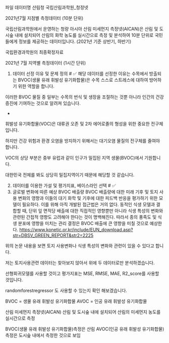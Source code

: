 파일 데이터명
산림청 국립산림과학원_청정넷

2021년7월 지점별 측정데이터 (10분 단위)

국립산림과학원에서 운영하는 청량 아시아 산림 미세먼지 측정넷(AICAN)은 산림 및 도시숲 내에 설치되어 산림의 화학 농도를 실시간으로 측정 및 분석하여 10분 단위로 국민들에게 정보를 제공하는 데이터입니다. (2021년 기준 상반기, 하반기)

국립환경과학원의 최종확정자료

2021년 7월 지역별 측정데이터 (1시간 단위)
1) 데이터 선정 이유 및 문제 정의 # ✅
해당 데이터를 선정한 이유는 수목에서 방출되는 BVOC(생물 유래 휘발성 유기화합물)은 수목 스스로 스트레스에 대하여 방어하기 위한 역할을 합니다.

이러한 BVOC 물질 중 일부는 수목의 번식 및 생장을 조절하는 것뿐 아니라 인간의 건강 증진에 기여하는 것으로 알려져 있습니다.

-

휘발성 유기화합물(VOC)은 대류권 오존 및 2차 에어로졸의 형성을 위한 중요한 전구체입니다.

하지만 건강 위험과 환경 오염을 방지하기 위해서는 대기오염 물질의 전구체를 줄여야 합니다.

VOC의 상당 부분은 중부 유럽과 같이 인구가 밀집된 지역 생물(BVOC)에서 기원합니다.

대한민국 전체를 봐도 상당히 밀집지역이기 때문에 해당할 것 같습니다.

2) 데이터를 이용한 가설 및 평가지표, 베이스라인 선택 # ✅
3) 글로벌 변화에 따른 예상 BVOC 배출량 BVOC 배출량에 대한 미래 기후 및 토지 사용 변화의 영향과 이들의 대기 화학 및 기후에 대한 피드백 반응을 평가하기 위한 모델이 필요하다. 이를 위해 아직 개발된 접근법은 거의 없다. 동적인 식생 모델과 결합할 때, 단위 잎 면적당 배출에 대한 직접적인 영향뿐만 아니라 식생 특성의 변화와 관련된 간접적 영향도 고려해야 한다는 것이 명백해진다. 따라서 종의 풍족도 및 식생 분포에 영향을 미치는 관리 결정은 BVOC 배출에 큰 영향을 미칠 것으로 예상한다. https://www.konetic.or.kr/include/EUN_download.asp?str=DBSV_GREEN_REPORT&str2=2225

위의 논문 내용을 보면 토지 사용변화나 식생 특성의 변화와 관련이 있을 수 있다고 합니다.

저는 토지사용관련 데이터는 찾아보지 않아서 위에 두 데이터로만 분석하겠습니다.

선형회귀모델를 사용할 것이고 평가지표는 MSE, RMSE, MAE, R2_score를 사용할 것입니다.

randomforestregressor 도 사용할 수 있는지 확인 해보겠습니다.

BVOC = 생물 유래 휘발성 유기화합물
AVOC = 인공 유래 휘발성 유기화합물

산림 미세먼지 측정넷(AICAN)
산림 및 도시숲 내에 설치되어 산림의 미세먼지 농도를 실시간으로 측정

BVOC(생물 유래 휘발성 유기화합물)측정은 산림
AVOC(인공 유래 휘발성 유기화합물)측정은 도시숲 내에서 측정한 것으로 보임
